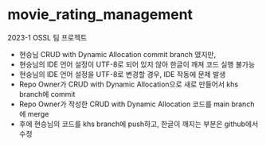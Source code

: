 # movie_rating_management
2023-1 OSSL 팀 프로젝트

* 현승님 CRUD with Dynamic Allocation commit branch 였지만,
* 현승님의 IDE 언어 설정이 UTF-8로 되어 있지 않아 한글이 깨져 코드 실행 불가능
* 현숭님의 IDE 언어 설정을 UTF-8로 변경할 경우, IDE 작동에 문제 발생
* Repo Owner가 CRUD with Dynamic Allocation으로 새로 만들어서 khs branch에 commit
* Repo Owner가 작성한 CRUD with Dynamic Allocation 코드를 main branch 에 merge
* 후에 현승님의 코드를 khs branch에 push하고, 한글이 깨지는 부분은 github에서 수정
